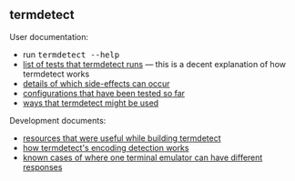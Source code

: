 ## termdetect

User documentation:

* run <tt>termdetect --help</tt>
* [list of tests that termdetect runs](https://github.com/DeeNewcum/termdetect/blob/master/doc/fingerprint_db.md) — this is a decent explanation of how termdetect works
* [details of which side-effects can occur](https://github.com/DeeNewcum/termdetect/blob/master/doc/side-effects.md)
* [configurations that have been tested so far](https://github.com/DeeNewcum/termdetect/blob/master/doc/tested_on.txt)
* [ways that termdetect might be used](https://github.com/DeeNewcum/termdetect/blob/master/doc/user_scenarios.md)

Development documents:

* [resources that were useful while building termdetect](https://github.com/DeeNewcum/termdetect/blob/master/doc/reference.md)
* [how termdetect's encoding detection works](https://github.com/DeeNewcum/termdetect/blob/master/doc/encoding_detection.md)
* [known cases of where one terminal emulator can have different responses](https://github.com/DeeNewcum/termdetect/blob/master/doc/known_variance.txt)
